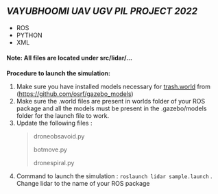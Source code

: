 ## **_VAYUBHOOMI UAV UGV PIL PROJECT 2022_** 
* ROS 
* PYTHON
* XML
#### Note: All files are located under src/lidar/...

**Procedure to launch the simulation:**
1. Make sure you have installed models necessary for [trash.world](https://github.com/HeadlessReaper/vayubhoomi-uav-ugv/blob/pramuk/src/lidar/worlds/trash.world) from (https://github.com/osrf/gazebo_models)
2. Make sure the .world files are present in worlds folder of your ROS package and all the models must be present in the .gazebo/models folder for the launch file to work. 
3. Update the following files :
     > droneobsavoid.py 
     > 
     > botmove.py
     > 
     > dronespiral.py
 4. Command to launch the simulation :
`roslaunch lidar sample.launch` . 
Change lidar to the name of your ROS package


